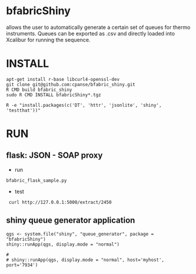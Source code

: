 # bfabricShiny

allows the user to automatically generate a certain set of queues for thermo instruments. Queues can be exported as .csv and directly loaded into Xcalibur for running the sequence.


# INSTALL

```{bash}
apt-get install r-base libcurl4-openssl-dev 
git clone git@github.com:cpanse/bfabric_shiny.git
R CMD build bfabric_shiny
sudo R CMD INSTALL bfabricShiny*.tgz
```

```{bash}
R -e "install.packages(c('DT', 'httr', 'jsonlite', 'shiny', 'testthat'))"
```


# RUN

## flask: JSON - SOAP proxy

- run

```{bash}
bfabric_flask_sample.py 
```

- test 

```{bash}
 curl http://127.0.0.1:5000/extract/2450
```


## shiny queue generator application

```{r}
qgs <- system.file("shiny", "queue_generator", package = "bfabricShiny")
shiny::runApp(qgs, display.mode = "normal")

# 
# shiny::runApp(qgs, display.mode = "normal", host='myhost', port='7934')
```
